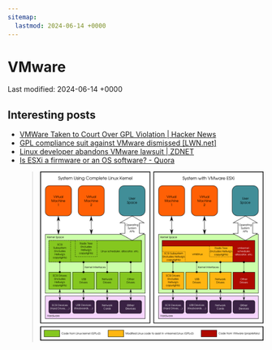 ```yaml
---
sitemap:
  lastmod: 2024-06-14 +0000
---
```


# VMware

Last modified: 2024-06-14 +0000

## Interesting posts

- [VMWare Taken to Court Over GPL Violation \| Hacker News](https://news.ycombinator.com/item?id=9151799)
- [GPL compliance suit against VMware dismissed [LWN.net]](https://lwn.net/Articles/696936/)
- [Linux developer abandons VMware lawsuit \| ZDNET](https://www.zdnet.com/article/linux-developer-abandons-vmware-lawsuit/)
- [Is ESXi a firmware or an OS software? - Quora](https://www.quora.com/Is-ESXi-a-firmware-or-an-OS-software)
  > ![ESXi](attachments/VMware/ESXi.png)
